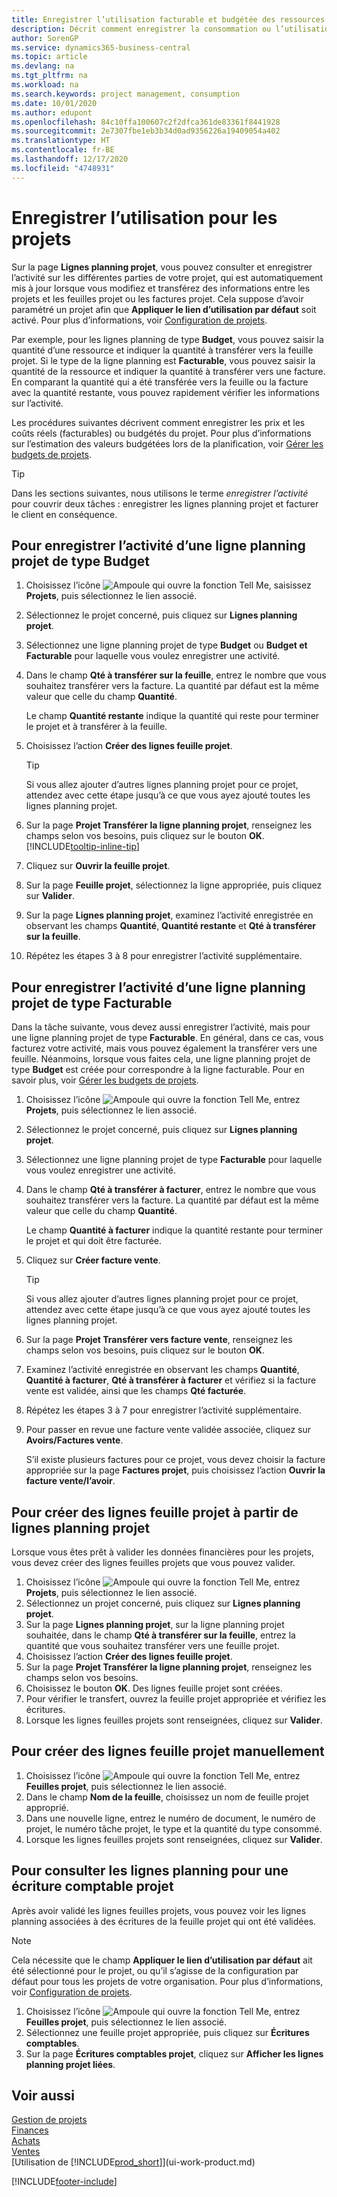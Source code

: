 ```yaml
---
title: Enregistrer l’utilisation facturable et budgétée des ressources de projet| Microsoft Docs
description: Décrit comment enregistrer la consommation ou l’utilisation des articles ou des ressources sur des projets pour faciliter la gestion de projets.
author: SorenGP
ms.service: dynamics365-business-central
ms.topic: article
ms.devlang: na
ms.tgt_pltfrm: na
ms.workload: na
ms.search.keywords: project management, consumption
ms.date: 10/01/2020
ms.author: edupont
ms.openlocfilehash: 84c10ffa100607c2f2dfca361de83361f8441928
ms.sourcegitcommit: 2e7307fbe1eb3b34d0ad9356226a19409054a402
ms.translationtype: HT
ms.contentlocale: fr-BE
ms.lasthandoff: 12/17/2020
ms.locfileid: "4748931"
---
```

# <a name="record-usage-for-jobs"></a>Enregistrer l’utilisation pour les projets

Sur la page **Lignes planning projet**, vous pouvez consulter et enregistrer l’activité sur les différentes parties de votre projet, qui est automatiquement mis à jour lorsque vous modifiez et transférez des informations entre les projets et les feuilles projet ou les factures projet. Cela suppose d’avoir paramétré un projet afin que **Appliquer le lien d’utilisation par défaut** soit activé. Pour plus d’informations, voir [Configuration de projets](projects-how-setup-jobs.md).  

Par exemple, pour les lignes planning de type **Budget**, vous pouvez saisir la quantité d’une ressource et indiquer la quantité à transférer vers la feuille projet. Si le type de la ligne planning est **Facturable**, vous pouvez saisir la quantité de la ressource et indiquer la quantité à transférer vers une facture. En comparant la quantité qui a été transférée vers la feuille ou la facture avec la quantité restante, vous pouvez rapidement vérifier les informations sur l’activité.

Les procédures suivantes décrivent comment enregistrer les prix et les coûts réels (facturables) ou budgétés du projet. Pour plus d’informations sur l’estimation des valeurs budgétées lors de la planification, voir [Gérer les budgets de projets](projects-how-manage-budgets.md).  

> [!TIP]
> Dans les sections suivantes, nous utilisons le terme *enregistrer l’activité* pour couvrir deux tâches : enregistrer les lignes planning projet et facturer le client en conséquence.

## <a name="to-record-usage-for-a-job-planning-line-of-type-budget"></a>Pour enregistrer l’activité d’une ligne planning projet de type Budget

1. Choisissez l’icône ![Ampoule qui ouvre la fonction Tell Me](media/ui-search/search_small.png "Dites-moi ce que vous voulez faire"), saisissez **Projets**, puis sélectionnez le lien associé.  
2. Sélectionnez le projet concerné, puis cliquez sur **Lignes planning projet**.
3. Sélectionnez une ligne planning projet de type **Budget** ou **Budget et Facturable** pour laquelle vous voulez enregistrer une activité.
4. Dans le champ **Qté à transférer sur la feuille**, entrez le nombre que vous souhaitez transférer vers la facture. La quantité par défaut est la même valeur que celle du champ **Quantité**.

    Le champ **Quantité restante** indique la quantité qui reste pour terminer le projet et à transférer à la feuille.  
5. Choisissez l’action **Créer des lignes feuille projet**.

    > [!TIP]
    > Si vous allez ajouter d’autres lignes planning projet pour ce projet, attendez avec cette étape jusqu’à ce que vous ayez ajouté toutes les lignes planning projet.
6. Sur la page **Projet Transférer la ligne planning projet**, renseignez les champs selon vos besoins, puis cliquez sur le bouton **OK**. [!INCLUDE[tooltip-inline-tip](includes/tooltip-inline-tip_md.md)]
7. Cliquez sur **Ouvrir la feuille projet**.  
8. Sur la page **Feuille projet**, sélectionnez la ligne appropriée, puis cliquez sur **Valider**.
9. Sur la page **Lignes planning projet**, examinez l’activité enregistrée en observant les champs **Quantité**, **Quantité restante** et **Qté à transférer sur la feuille**.  
10. Répétez les étapes 3 à 8 pour enregistrer l’activité supplémentaire.  

## <a name="to-record-usage-for-a-job-planning-line-of-type-billable"></a>Pour enregistrer l’activité d’une ligne planning projet de type Facturable

Dans la tâche suivante, vous devez aussi enregistrer l’activité, mais pour une ligne planning projet de type **Facturable**. En général, dans ce cas, vous facturez votre activité, mais vous pouvez également la transférer vers une feuille. Néanmoins, lorsque vous faites cela, une ligne planning projet de type **Budget** est créée pour correspondre à la ligne facturable. Pour en savoir plus, voir [Gérer les budgets de projets](projects-how-manage-budgets.md).

1. Choisissez l’icône ![Ampoule qui ouvre la fonction Tell Me](media/ui-search/search_small.png "Dites-moi ce que vous voulez faire"), entrez **Projets**, puis sélectionnez le lien associé.
2. Sélectionnez le projet concerné, puis cliquez sur **Lignes planning projet**.  
3. Sélectionnez une ligne planning projet de type **Facturable** pour laquelle vous voulez enregistrer une activité.
4. Dans le champ **Qté à transférer à facturer**, entrez le nombre que vous souhaitez transférer vers la facture. La quantité par défaut est la même valeur que celle du champ **Quantité**.

    Le champ **Quantité à facturer** indique la quantité restante pour terminer le projet et qui doit être facturée.  
5. Cliquez sur **Créer facture vente**.

    > [!TIP]
    > Si vous allez ajouter d’autres lignes planning projet pour ce projet, attendez avec cette étape jusqu’à ce que vous ayez ajouté toutes les lignes planning projet.
6. Sur la page **Projet Transférer vers facture vente**, renseignez les champs selon vos besoins, puis cliquez sur le bouton **OK**.
7. Examinez l’activité enregistrée en observant les champs **Quantité**, **Quantité à facturer**, **Qté à transférer à facturer** et vérifiez si la facture vente est validée, ainsi que les champs **Qté facturée**.
8. Répétez les étapes 3 à 7 pour enregistrer l’activité supplémentaire.  
9. Pour passer en revue une facture vente validée associée, cliquez sur **Avoirs/Factures vente**.  

    S’il existe plusieurs factures pour ce projet, vous devez choisir la facture appropriée sur la page **Factures projet**, puis choisissez l’action **Ouvrir la facture vente/l’avoir**.  

## <a name="to-create-job-journal-lines-from-job-planning-lines"></a>Pour créer des lignes feuille projet à partir de lignes planning projet

Lorsque vous êtes prêt à valider les données financières pour les projets, vous devez créer des lignes feuilles projets que vous pouvez valider.

1. Choisissez l’icône ![Ampoule qui ouvre la fonction Tell Me](media/ui-search/search_small.png "Dites-moi ce que vous voulez faire"), entrez **Projets**, puis sélectionnez le lien associé.  
2. Sélectionnez un projet concerné, puis cliquez sur **Lignes planning projet**.  
3. Sur la page **Lignes planning projet**, sur la ligne planning projet souhaitée, dans le champ **Qté à transférer sur la feuille**, entrez la quantité que vous souhaitez transférer vers une feuille projet.  
4. Choisissez l’action **Créer des lignes feuille projet**.
5. Sur la page **Projet Transférer la ligne planning projet**, renseignez les champs selon vos besoins.  
6. Choisissez le bouton **OK**. Des lignes feuille projet sont créées.
7. Pour vérifier le transfert, ouvrez la feuille projet appropriée et vérifiez les écritures.  
8. Lorsque les lignes feuilles projets sont renseignées, cliquez sur **Valider**.  

## <a name="to-create-job-journal-lines-manually"></a>Pour créer des lignes feuille projet manuellement

1. Choisissez l’icône ![Ampoule qui ouvre la fonction Tell Me](media/ui-search/search_small.png "Dites-moi ce que vous voulez faire"), entrez **Feuilles projet**, puis sélectionnez le lien associé.  
2. Dans le champ **Nom de la feuille**, choisissez un nom de feuille projet approprié.  
3. Dans une nouvelle ligne, entrez le numéro de document, le numéro de projet, le numéro tâche projet, le type et la quantité du type consommé.  
4. Lorsque les lignes feuilles projets sont renseignées, cliquez sur **Valider**.  

## <a name="to-review-planning-lines-for-a-job-ledger-entry"></a>Pour consulter les lignes planning pour une écriture comptable projet

Après avoir validé les lignes feuilles projets, vous pouvez voir les lignes planning associées à des écritures de la feuille projet qui ont été validées.

> [!NOTE]  
> Cela nécessite que le champ **Appliquer le lien d’utilisation par défaut** ait été sélectionné pour le projet, ou qu’il s’agisse de la configuration par défaut pour tous les projets de votre organisation. Pour plus d’informations, voir [Configuration de projets](projects-how-setup-jobs.md).  

1. Choisissez l’icône ![Ampoule qui ouvre la fonction Tell Me](media/ui-search/search_small.png "Dites-moi ce que vous voulez faire"), entrez **Feuilles projet**, puis sélectionnez le lien associé.  
2. Sélectionnez une feuille projet appropriée, puis cliquez sur **Écritures comptables**.  
3. Sur la page **Écritures comptables projet**, cliquez sur **Afficher les lignes planning projet liées**.

## <a name="see-also"></a>Voir aussi
[Gestion de projets](projects-manage-projects.md)  
[Finances](finance.md)  
[Achats](purchasing-manage-purchasing.md)         
[Ventes](sales-manage-sales.md)      
[Utilisation de [!INCLUDE[prod_short](includes/prod_short.md)]](ui-work-product.md)  


[!INCLUDE[footer-include](includes/footer-banner.md)]